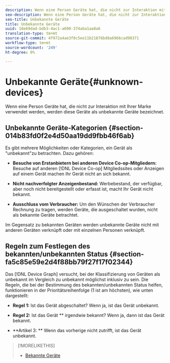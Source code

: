 ```yaml
---
description: Wenn eine Person Geräte hat, die nicht zur Interaktion mit Ihrer Marke verwendet werden, werden diese Geräte als unbekannte Geräte bezeichnet.
seo-description: Wenn eine Person Geräte hat, die nicht zur Interaktion mit Ihrer Marke verwendet werden, werden diese Geräte als unbekannte Geräte bezeichnet.
seo-title: Unbekannte Geräte
title: Unbekannte Geräte
uuid: 18e69dad-bdb3-4ac1-a690-374aba1aa0a6
translation-type: tm+mt
source-git-commit: 4f972a4ae3f0c5ee11b21876bd8a6966cad90371
workflow-type: tm+mt
source-wordcount: '249'
ht-degree: 0%

---
```



# Unbekannte Geräte{#unknown-devices}

Wenn eine Person Geräte hat, die nicht zur Interaktion mit Ihrer Marke verwendet werden, werden diese Geräte als unbekannte Geräte bezeichnet.

## Unbekannte Geräte-Kategorien {#section-014b83fd0f2e4d50aa19dd9fbb46f6ab}

Es gibt mehrere Möglichkeiten oder Kategorien, ein Gerät als &quot;unbekannt&quot;zu betrachten. Dazu gehören:

* **Besuche von Erstanbietern bei anderen Device Co-op-Mitgliedern:** Besuche auf anderen  [!DNL Device Co-op] Mitgliedssites oder Anzeigen auf einem Gerät machen Ihr Gerät nicht an sich bekannt.

* **Nicht nachverfolgter Anzeigenbestand:** Werbebestand, der verfügbar, aber noch nicht bereitgestellt oder erfasst ist, macht Ihr Gerät nicht bekannt.
* **Ausschluss vom Verbraucher:** Um den Wünschen der Verbraucher Rechnung zu tragen, werden Geräte, die ausgeschaltet wurden, nicht als bekannte Geräte betrachtet.

Im Gegensatz zu bekannten Geräten werden unbekannte Geräte nicht mit anderen Geräten verknüpft oder mit einzelnen Personen verknüpft.

## Regeln zum Festlegen des bekannten/unbekannten Status {#section-fa5c85e59e2d4f88bb79f27f17f02344}

Das [!DNL Device Graph] versucht, bei der Klassifizierung von Geräten als unbekannt im Vergleich zu unbekannt möglichst inklusiv zu sein. Die Regeln, die bei der Bestimmung des bekannten/unbekannten Status helfen, funktionieren in der Prioritätsreihenfolge (1 ist am höchsten), wie unten dargestellt:

* **Regel 1:** Ist das Gerät abgeschaltet? Wenn ja, ist das Gerät unbekannt.
* **Regel 2:** Ist das Gerät  ** irgendwie bekannt? Wenn ja, dann ist das Gerät bekannt.

* **Artikel 3: ** Wenn das vorherige nicht zutrifft, ist das Gerät unbekannt.

>[!MORELIKETHIS]
>
>* [Bekannte Geräte](../processes/known-device.md#concept-8e87c276819a48bfac5cef10b45216d1)

